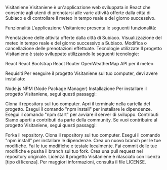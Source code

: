 Visitaniene
Visitaniene è un'applicazione web sviluppata in React che consente agli utenti di prenotarsi alle varie attività offerte dalla città di Subiaco e di controllare il meteo in tempo reale e del giorno successivo.

Funzionalità
L'applicazione Visitaniene presenta le seguenti funzionalità:

Prenotazione delle attività offerte dalla città di Subiaco.
Visualizzazione del meteo in tempo reale e del giorno successivo a Subiaco.
Modifica o cancellazione delle prenotazioni effettuate.
Tecnologie utilizzate
Il progetto Visitaniene è stato sviluppato utilizzando le seguenti tecnologie:

React
React Bootstrap
React Router
OpenWeatherMap API per il meteo

Requisiti
Per eseguire il progetto Visitaniene sul tuo computer, devi avere installato:

Node.js
NPM (Node Package Manager)
Installazione
Per installare il progetto Visitaniene, segui questi passaggi:

Clona il repository sul tuo computer.
Apri il terminale nella cartella del progetto.
Esegui il comando "npm install" per installare le dipendenze.
Esegui il comando "npm start" per avviare il server di sviluppo.
Contributi
Siamo aperti a contributi da parte della community. Se vuoi contribuire al progetto Visitaniene, segui questi passaggi:

Forka il repository.
Clona il repository sul tuo computer.
Esegui il comando "npm install" per installare le dipendenze.
Crea un nuovo branch per le tue modifiche.
Fai le tue modifiche e testale localmente.
Fai commit delle tue modifiche e pusha il branch sul tuo fork.
Crea una pull request nel repository originale.
Licenza
Il progetto Visitaniene è rilasciato con licenza [tipo di licenza]. Per maggiori informazioni, consulta il file LICENSE.